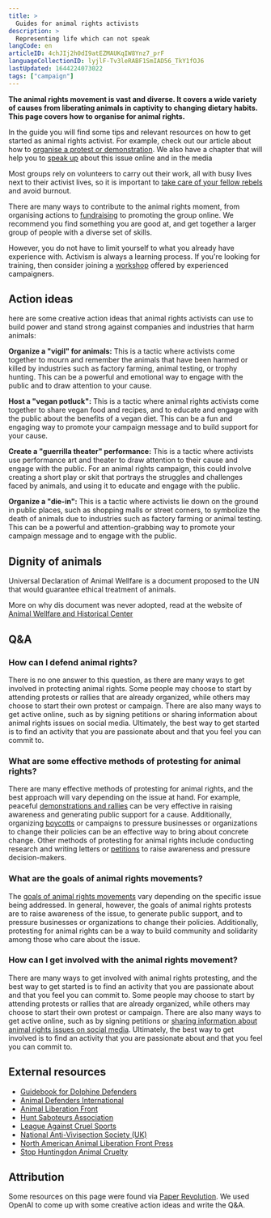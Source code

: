 ```yaml
---
title: >
  Guides for animal rights activists
description: >
  Representing life which can not speak
langCode: en
articleID: 4chJIj2h0dI9atEZMAUKqIW8Ynz7_prF
languageCollectionID: lyjlF-Tv3leRABF1SmIAD56_TkY1fOJ6
lastUpdated: 1644224073022
tags: ["campaign"]
---
```


**The animal rights movement is vast and diverse. It covers a wide variety of causes from liberating animals in captivity to changing dietary habits. This page covers how to organise for animal rights.**

In the guide you will find some tips and relevant resources on how to get started as animal rights activist. For example, check out our article about how to [organise a protest or demonstration](/organising/protest). We also have a chapter that will help you to [speak up](/communication) about this issue online and in the media

Most groups rely on volunteers to carry out their work, all with busy lives next to their activist lives, so it is important to [take care of your fellow rebels](/wellbeing) and avoid burnout.

There are many ways to contribute to the animal rights moment, from organising actions to [fundraising](/organising/finance) to promoting the group online. We recommend you find something you are good at, and get together a larger group of people with a diverse set of skills.

However, you do not have to limit yourself to what you already have experience with. Activism is always a learning process. If you're looking for training, then consider joining a [workshop](/trainings) offered by experienced campaigners.

## Action ideas

here are some creative action ideas that animal rights activists can use to build power and stand strong against companies and industries that harm animals:

**Organize a "vigil" for animals:** This is a tactic where activists come together to mourn and remember the animals that have been harmed or killed by industries such as factory farming, animal testing, or trophy hunting. This can be a powerful and emotional way to engage with the public and to draw attention to your cause.

**Host a "vegan potluck":** This is a tactic where animal rights activists come together to share vegan food and recipes, and to educate and engage with the public about the benefits of a vegan diet. This can be a fun and engaging way to promote your campaign message and to build support for your cause.

**Create a "guerrilla theater" performance:** This is a tactic where activists use performance art and theater to draw attention to their cause and engage with the public. For an animal rights campaign, this could involve creating a short play or skit that portrays the struggles and challenges faced by animals, and using it to educate and engage with the public.

**Organize a "die-in":** This is a tactic where activists lie down on the ground in public places, such as shopping malls or street corners, to symbolize the death of animals due to industries such as factory farming or animal testing. This can be a powerful and attention-grabbing way to promote your campaign message and to engage with the public.

## Dignity of animals

Universal Declaration of Animal Wellfare is a document proposed to the UN that would guarantee ethical treatment of animals.

More on why dis document was never adopted, read at the website of [Animal Wellfare and Historical Center](https://www.animallaw.info/article/compromise-universal-declaration-animal-welfare-0)

## Q&A

### How can I defend animal rights?

There is no one answer to this question, as there are many ways to get involved in protecting animal rights. Some people may choose to start by attending protests or rallies that are already organized, while others may choose to start their own protest or campaign. There are also many ways to get active online, such as by signing petitions or sharing information about animal rights issues on social media. Ultimately, the best way to get started is to find an activity that you are passionate about and that you feel you can commit to.

### What are some effective methods of protesting for animal rights?

There are many effective methods of protesting for animal rights, and the best approach will vary depending on the issue at hand. For example, peaceful [demonstrations and rallies](/organising/protest) can be very effective in raising awareness and generating public support for a cause. Additionally, organizing [boycotts](/tactics/boycot) or campaigns to pressure businesses or organizations to change their policies can be an effective way to bring about concrete change. Other methods of protesting for animal rights include conducting research and writing letters or [petitions](/tactics/petition) to raise awareness and pressure decision-makers.

### What are the goals of animal rights movements?

The [goals of animal rights movements](/strategy/goals) vary depending on the specific issue being addressed. In general, however, the goals of animal rights protests are to raise awareness of the issue, to generate public support, and to pressure businesses or organizations to change their policies. Additionally, protesting for animal rights can be a way to build community and solidarity among those who care about the issue.

### How can I get involved with the animal rights movement?

There are many ways to get involved with animal rights protesting, and the best way to get started is to find an activity that you are passionate about and that you feel you can commit to. Some people may choose to start by attending protests or rallies that are already organized, while others may choose to start their own protest or campaign. There are also many ways to get active online, such as by signing petitions or [sharing information about animal rights issues on social media](/tools/social-media). Ultimately, the best way to get involved is to find an activity that you are passionate about and that you feel you can commit to.

## External resources

-   [Guidebook for Dolphine Defenders](https://www.dolphinproject.com/a-guidebook-for-dolphin-defenders/)
-   [Animal Defenders International](http://www.ad-international.org/adi_home/)
-   [Animal Liberation Front](http://www.animalliberationfront.com/)
-   [Hunt Saboteurs Association](http://www.huntsabs.org.uk/)
-   [League Against Cruel Sports](https://www.league.org.uk/)
-   [National Anti-Vivisection Society (UK)](http://www.navs.org.uk/home/)
-   [North American Animal Liberation Front Press](https://animalliberationpressoffice.org/NAALPO/)
-   [Stop Huntingdon Animal Cruelty](http://www.shac.net/)

## Attribution

Some resources on this page were found via [Paper Revolution](https://www.paperrevolution.org/library/). We used OpenAI to come up with some creative action ideas and write the Q&A.